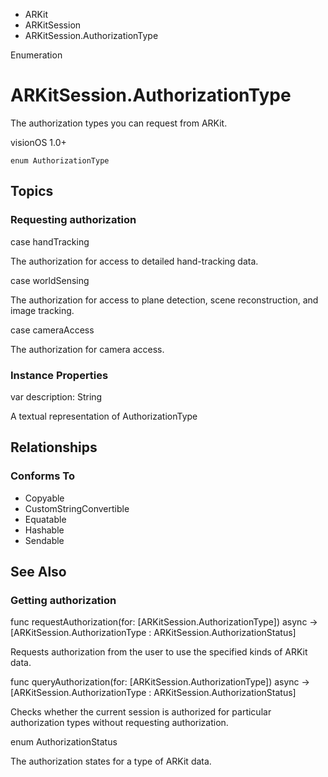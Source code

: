 

- ARKit
- ARKitSession
-  ARKitSession.AuthorizationType 

Enumeration

# ARKitSession.AuthorizationType

The authorization types you can request from ARKit.

visionOS 1.0+

``` source
enum AuthorizationType
```

## Topics

### Requesting authorization

case handTracking

The authorization for access to detailed hand-tracking data.

case worldSensing

The authorization for access to plane detection, scene reconstruction, and image tracking.

case cameraAccess

The authorization for camera access.

### Instance Properties

var description: String

A textual representation of AuthorizationType

## Relationships

### Conforms To

- Copyable
- CustomStringConvertible
- Equatable
- Hashable
- Sendable

## See Also

### Getting authorization

func requestAuthorization(for: [ARKitSession.AuthorizationType]) async -> [ARKitSession.AuthorizationType : ARKitSession.AuthorizationStatus]

Requests authorization from the user to use the specified kinds of ARKit data.

func queryAuthorization(for: [ARKitSession.AuthorizationType]) async -> [ARKitSession.AuthorizationType : ARKitSession.AuthorizationStatus]

Checks whether the current session is authorized for particular authorization types without requesting authorization.

enum AuthorizationStatus

The authorization states for a type of ARKit data.

